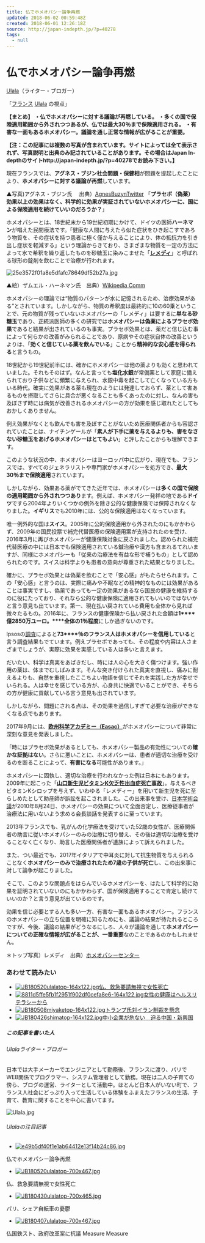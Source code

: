 ```yaml
---
title: 仏でホメオパシー論争再燃
updated: 2018-06-02 00:59:48Z
created: 2018-06-01 12:26:18Z
source: http://japan-indepth.jp/?p=40278
tags:
  - null
---
```


# 仏でホメオパシー論争再燃

[Ulala](http://japan-indepth.jp/?p=40278)（ライター・ブロガー）

「[フランス](http://japan-indepth.jp/?tag=%e3%83%95%e3%83%a9%e3%83%b3%e3%82%b9) [Ulala](http://japan-indepth.jp/?tag=ulala) の視点」

**【まとめ】**
**・仏でホメオパシーに対する議論が再燃している。**
**・多くの国で保険適用範囲から外されつつあるが、仏では最大30％まで保険適用される。**
**・有害な一面もあるホメオパシー。議論を通し正常な情報が広がることが重要。**

**【注：この記事には複数の写真が含まれています。サイトによっては全て表示されず、写真説明と出典のみ記されていることがあります。その場合はJapan In-depthのサイトhttp://japan-indepth.jp/?p=40278でお読み下さい。】**

現在フランスでは、**アグネス・ブジン社会問題・保健相**が問題を提起したことにより、**ホメオパシーに対する議論が再燃**しています。

▲写真)アグネス・ブジン氏　 出典）[AgnesBuzynTwitter](https://twitter.com/agnesbuzyn)
「**プラセボ（偽薬）効果以上の効果はなく、科学的に効果が実証されていないホメオパシーに、国による保険適用を続けていいのだろうか？**」

ホメオパシーとは、18世紀末から19世紀初期にかけて、ドイツの医師**ハーネマン**が唱えた民間療法です。「健康な人間に与えたら似た症状をひき起こすであろう物質を、その症状を持つ患者に極く僅か与えることにより、体の抵抗力を引き出し症状を軽減する」という理論からきており、さまざまな物質を一定の方法によって水で希釈を繰り返したものを砂糖玉に染みこませた「**[レメディ](http://japan-indepth.jp/?tag=%E3%83%AC%E3%83%A1%E3%83%87%E3%82%A3)**」と呼ばれる球形の錠剤を飲むことで治療が行われます。

![25e3572f01a8e5dfafc78649df52b27a.jpg](../_resources/25e3572f01a8e5dfafc78649df52b27a.jpg)

▲絵）ザムエル・ハーネマン氏　出典）[Wikipedia Comm](https://commons.wikimedia.org/wiki/File:Samuel_Christian_Friedrich_Hahnemann._Line_engraving_by_L._B_Wellcome_L0016250_a.jpg)

ホメオパシーの理論では“物質のパターンが水に記憶されるため、治療効果がある”とされています。しかしながら、物質の希釈度は最終的に10の60乗ということで、元の物質が残っていないホメオパシーの「レメディ」は要するに**単なる砂糖玉**であり、正統派医師の多くの研究では**ホメオパシーは偽薬によるプラセボ効果**であると結果が出されているのも事実。プラセボ効果とは、薬だと信じ込む事によって何らかの改善がみられることであり、原病やその症状自体の改善というよりは、「**効くと信じている薬を飲んでいる**」ことから**精神的な安心感を得られる**と言うもの。

18世紀から19世紀前半には、確かにホメオパシーは他の薬よりも効くと思われていました。それもそのはず。なんと言っても**塩化水銀**が常備薬として家庭に備えられており子供などに頻繁に与えられ、水銀中毒を起こして亡くなっている方もいる時代。確実に効果がある薬も現在のようには発達しておらず、薬として害あるものを摂取してさらに具合が悪くなることも多くあったのに対し、なんの害も及ぼさず時には病気が改善されるホメオパシーの方が効果を感じ取れたとしてもおかしくありません。

例え効果がなくとも飲んでも害を及ぼすことがないため医療関係者からも容認されていたことは、ナイチンゲールが「**素人が下手に薬を与えるよりも、害をなさない砂糖玉をあげるホメオパシーはとてもよい**」と評したことからも理解できます。

このような状況の中、ホメオパシーはヨーロッパ中に広がり、現在でも、フランスでは、すべてのジェネラリストや専門家がホメオパシーを処方でき、**最大30％まで保険適用**されています。

しかしながら、効果ある薬がでてきた近年では、ホメオパシーは**多くの国で保険の適用範囲から外されつつあり**ます。例えば、ホメオパシー発祥の地である**ドイツ**ですら2004年よりいくつかの例外を除き公的な健康保険では保障されなくなりました。**イギリス**でも2010年には、公的な保険適用はなくなっています。

唯一例外的な国は**スイス**。2005年に公的保険適用から外されたのにもかかわらず、2009年の国民投票で補完代替医療の保険適用案が支持されたのを受け、2016年3月に再びホメオパシーが健康保険対象に戻されました。認められた補完代替医療の中には日本でも保険適用されている鍼治療や漢方も含まれるてれいますが、同様にホメオパシーも「従来の治療法を有益な形で補うもの」として認められたのです。スイスは科学よりも患者の意向が尊重された結果となりました。

確かに、プラセボ効果とは偽薬を飲むことで「安心感」がもたらせられます。この「安心感」と言うのは、実際に痛みや不眠などの精神的なものには効果があることは事実ですし、偽薬であっても一定の効果があるなら国民の健康を維持するのに役にたっており、それなら公的な健康保険に適用されてもいいのではないかと言う意見も出ています。第一、現在払い戻されている費用も全体から見れば微々たるもの。2016年に、フランスの健康保険から払い戻された金額は**1****億2850万ユーロ。****全体の1％程度**にしか過ぎないのです。

Ipsosの[調査](http://www.europe1.fr/sante/pourquoi-lhomeopathie-ne-convainc-toujours-pas-les-scientifiques-3454787)によると**73****％のフランス人はホメオパシーを信用している**と言う調査結果もでています。例えプラセボであっても、その程度や内容は人さまざまでしょうが、実際に効果を実感している人は多いと言えます。

だいたい、科学は真実をあばきだし、時には人の心を大きく傷つけます。強い作用の薬は、体までむしばみます。そんな突き付けられた真実を直視し、痛みに耐えるよりも、自然を重視したここちよい物語を信じてそれを実践した方が幸せでいられる。人は幸せを感じている方が、心身共に快適でいることができ、そちらの方が健康に貢献している言う意見も出されています。

しかしながら、問題にされる点は、その効果を過信しすぎて必要な治療ができなくなる点でもあります。

2017年9月には、[**欧州科学アカデミー（Easac）**](https://www.easac.eu/)がホメオパシーについて非常に深刻な意見を発表しました。

「時にはプラセボ効果があるとしても、ホメオパシー製品の有効性についての**確かな証拠はない**。さらに悪いことに、ホメオパシーは、患者が適切な治療を受けるのを断ることによって、**有害になる**可能性があります。」

ホメオパシーに固執し、適切な治療を行われなかった例は日本にもあります。2009年に起こった「[**山口新生児ビタミンK欠乏性出血症死亡事故**](http://megalodon.jp/ref/2010-0710-0844-55/www.midwife.or.jp/pdf/k2.pdf)」。与えるべきビタミンKシロップを与えず、いわゆる「レメディー」を用いて新生児を死に至らしめたとして助産師が訴訟を起こされました。この出来事を受け、[日本学術会議](http://www.scj.go.jp/)が2010年8月24日、ホメオパシーの効果について全面否定し、医療従事者が治療法に用いないよう求める会長談話を発表するに至っています。

2013年フランスでも、乳がんの化学療法を受けていた52歳の女性が、医療関係者の助言に従いホメオパシーのみの治療に切り替え、その後は適切な治療を受けることなく亡くなり、助言した医療関係者が遺族によって訴えられました。

また、つい最近でも、2017年イタリアで中耳炎に対して抗生物質を与えられることなく**ホメオパシーのみで治療されたため7歳の子供が死亡**し、この出来事に対して論争が起こりました。

そこで、このような問題点をはらんでいるホメオパシーを、はたして科学的に効果を証明されていないのにもかかわらず、国が保険適用することで肯定し続けていいのか？と言う意見が出ているのです。

効果を信じ必要とする人も多い一方、有害な一面もあるホメオパシー。フランスのホメオパシーの立ち位置を明確に知るためにも、議論の結果が待たれるところですが、今後、議論の結果がどうなるにしろ、人々が議論を通して**ホメオパシーについての正確な情報が広がることが、一番重要**なのことであるのかもしれません。

＊トップ写真）レメディ　出典）[ホメオパシーセンター](http://www.purileaf.com/faq.html)

### あわせて読みたい

- [![JB180520ulalatop-164x122.jpg](../_resources/JB180520ulalatop-164x122.jpg)](http://japan-indepth.jp/?p=40106)[仏、救急要請無視で女性死亡](http://japan-indepth.jp/?p=40106)
- [![8811d5ffe5fb1f2951f902df0cefa8e6-164x122.jpg](../_resources/8811d5ffe5fb1f2951f902df0cefa8e6-164x122.jpg)](http://japan-indepth.jp/?p=39184)[女性の健康はヘルスリテラシーから](http://japan-indepth.jp/?p=39184)
- [![JB180508miyaketop-164x122.jpg](../_resources/JB180508miyaketop-164x122.jpg)](http://japan-indepth.jp/?p=39963)[トランプ氏対イラン制裁を懸念](http://japan-indepth.jp/?p=39963)
- [![JB180426shimatop-164x122.jpg](../_resources/JB180426shimatop-164x122.jpg)](http://japan-indepth.jp/?p=39634)[中小企業が危ない　迫る中国・新興国](http://japan-indepth.jp/?p=39634)

##### この記事を書いた人

###### Ulalaライター・ブロガー

日本では大手メーカーでエンジニアとして勤務後、フランスに渡り、パリでWEB関係でプログラマー、システム管理者として勤務。現在は二人の子育ての傍ら、ブログの運営、ライターとして活動中。ほとんど日本人がいない町で、フランス人社会にどっぷり入って生活している体験をふまえたフランスの生活、子育て、教育に関することを中心に書いてます。

![Ulala.jpg](../_resources/Ulala.jpg)

###### Ulalaの注目記事

- [![e49b5df40f1e1ab64412e13f14b24c86.jpg](../_resources/e49b5df40f1e1ab64412e13f14b24c86.jpg)](http://japan-indepth.jp/?p=40278)

仏でホメオパシー論争再燃

- [![JB180520ulalatop-700x467.jpg](../_resources/JB180520ulalatop-700x467.jpg)](http://japan-indepth.jp/?p=40106)

仏、救急要請無視で女性死亡

- [![JB180430ulalatop-700x465.jpg](../_resources/JB180430ulalatop-700x465.jpg)](http://japan-indepth.jp/?p=39703)

パリ、シェア自転車の憂鬱

- [![JB180407ulalatop-700x467.jpg](../_resources/JB180407ulalatop-700x467.jpg)](http://japan-indepth.jp/?p=39379)

仏国鉄スト、政府改革案に抗議
Measure
Measure